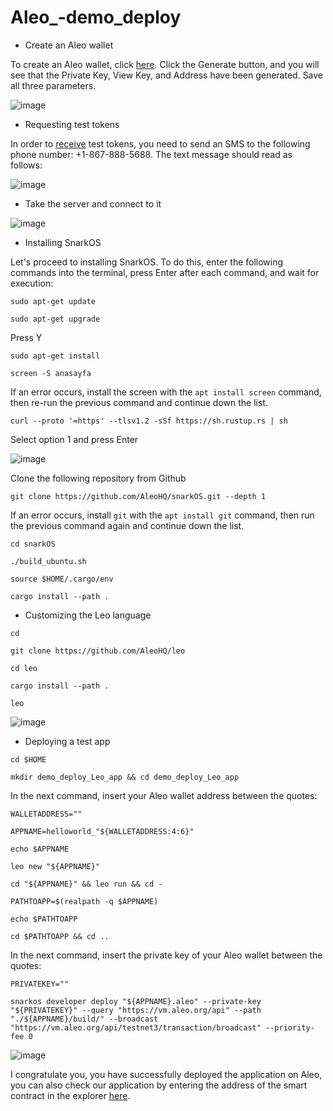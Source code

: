 # Aleo_-demo_deploy

- Create an Aleo wallet

To create an Aleo wallet, click [here](https://aleo.tools/account). Click the Generate button, and you will see that the Private Key, View Key, and Address have been generated. Save all three parameters.

![image](https://github.com/AntonMatveychuk/Aleo_-demo_deploy/assets/101927107/32052f41-d550-4a6f-8516-dc289aa5d29f)

-  Requesting test tokens

In order to [receive](https://faucet.aleo.org/) test tokens, you need to send an SMS to the following phone number: +1-867-888-5688. The text message should read as follows:

![image](https://github.com/AntonMatveychuk/Aleo_-demo_deploy/assets/101927107/a09d7806-90b7-4d67-ae1d-31b62df33267)

- Take the server and connect to it

![image](https://github.com/AntonMatveychuk/Aleo_-demo_deploy/assets/101927107/6164827e-d782-4391-b836-57f0dbfcea91)

- Installing SnarkOS

Let's proceed to installing SnarkOS. To do this, enter the following commands into the terminal, press Enter after each command, and wait for execution:

```
sudo apt-get update
```
```
sudo apt-get upgrade
```

Press Y

```
sudo apt-get install
```
```
screen -S anasayfa
```

If an error occurs, install the screen with the `apt install screen` command, then re-run the previous command and continue down the list.

```
curl --proto '=https' --tlsv1.2 -sSf https://sh.rustup.rs | sh
```

Select option 1 and press Enter

![image](https://github.com/AntonMatveychuk/Aleo_-demo_deploy/assets/101927107/96ba3d9c-be2e-4838-ac81-0c44c45a5624)

Clone the following repository from Github

```
git clone https://github.com/AleoHQ/snarkOS.git --depth 1
```
If an error occurs, install `git` with the `apt install git` command, then run the previous command again and continue down the list.

```
cd snarkOS
```
```
./build_ubuntu.sh
```
```
source $HOME/.cargo/env
```
```
cargo install --path .
```

- Customizing the Leo language

```
cd
```
```
git clone https://github.com/AleoHQ/leo
```
```
cd leo
```
```
cargo install --path .
```
```
leo
```

![image](https://github.com/AntonMatveychuk/Aleo_-demo_deploy/assets/101927107/48064983-fbf3-4ba8-98df-6c4f9048e889)

- Deploying a test app
```
cd $HOME
```
```
mkdir demo_deploy_Leo_app && cd demo_deploy_Leo_app
```

In the next command, insert your Aleo wallet address between the quotes:

```
WALLETADDRESS=""
```
```
APPNAME=helloworld_"${WALLETADDRESS:4:6}"
```
```
echo $APPNAME
```
```
leo new "${APPNAME}"
```
```
cd "${APPNAME}" && leo run && cd -
```
```
PATHTOAPP=$(realpath -q $APPNAME)
```
```
echo $PATHTOAPP
```
```
cd $PATHTOAPP && cd ..
```

In the next command, insert the private key of your Aleo wallet between the quotes:

```
PRIVATEKEY=""
```
```
snarkos developer deploy "${APPNAME}.aleo" --private-key "${PRIVATEKEY}" --query "https://vm.aleo.org/api" --path "./${APPNAME}/build/" --broadcast "https://vm.aleo.org/api/testnet3/transaction/broadcast" --priority-fee 0
```

![image](https://github.com/AntonMatveychuk/Aleo_-demo_deploy/assets/101927107/4534c010-f87e-49e9-a117-397f318ac26e)

I congratulate you, you have successfully deployed the application on Aleo, you can also check our application by entering the address of the smart contract in the explorer [here](https://aleo123.io/).
